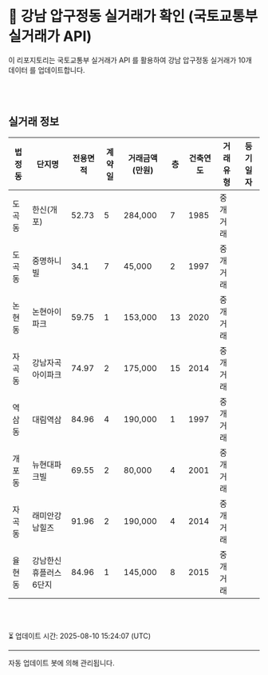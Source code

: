 
# 🚩 강남 압구정동 실거래가 확인 (국토교통부 실거래가 API)

이 리포지토리는 국토교통부 실거래가 API 를 활용하여 강남 압구정동 실거래가 10개 데이터 를 업데이트합니다.

<br>
<br>

## 실거래 정보
| 법정동 | 단지명 | 전용면적 | 계약일 | 거래금액(만원) | 층 | 건축연도 | 거래유형 | 등기일자 |
| --- | --- | --- | --- | --- | --- | --- | --- | --- |
| 도곡동 | 한신(개포) | 52.73 | 5 | 284,000 | 7 | 1985 | 중개거래 |  |
| 도곡동 | 중명하니빌 | 34.1 | 7 | 45,000 | 2 | 1997 | 중개거래 |  |
| 논현동 | 논현아이파크 | 59.75 | 1 | 153,000 | 13 | 2020 | 중개거래 |  |
| 자곡동 | 강남자곡아이파크 | 74.97 | 2 | 175,000 | 15 | 2014 | 중개거래 |  |
| 역삼동 | 대림역삼 | 84.96 | 4 | 190,000 | 1 | 1997 | 중개거래 |  |
| 개포동 | 뉴현대파크빌 | 69.55 | 2 | 80,000 | 4 | 2001 | 중개거래 |  |
| 자곡동 | 래미안강남힐즈 | 91.96 | 2 | 190,000 | 4 | 2014 | 중개거래 |  |
| 율현동 | 강남한신휴플러스6단지 | 84.96 | 1 | 145,000 | 8 | 2015 | 중개거래 |  |

<br>
<br>

⏳ 업데이트 시간: 2025-08-10 15:24:07 (UTC)

---
자동 업데이트 봇에 의해 관리됩니다.
    